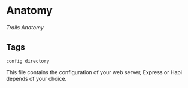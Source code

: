 # Anatomy
###### Trails Anatomy

## Tags
```config directory```

This file contains the configuration of your web server, Express or Hapi depends of your choice.